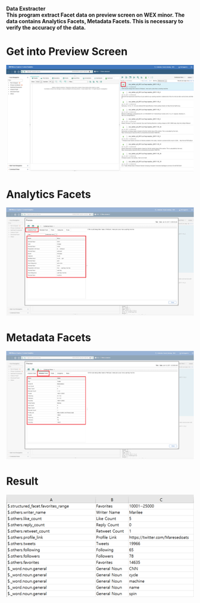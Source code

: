 <b>Data Exstracter<br>
This program extract Facet data on preview screen on WEX minor.
The data contains Analytics Facets, Metadata Facets.
This is necessary to verify the accuracy of the data.
 
# Get into Preview Screen
 ![beforeclick](./image/beforeclick.png)
 
# Analytics Facets
 ![firstClick](./image/firstClick.png)
 
# Metadata Facets
 ![secondClick](./image/secondClick.png)
 
# Result  
 ![facet](./image/facet.png)
